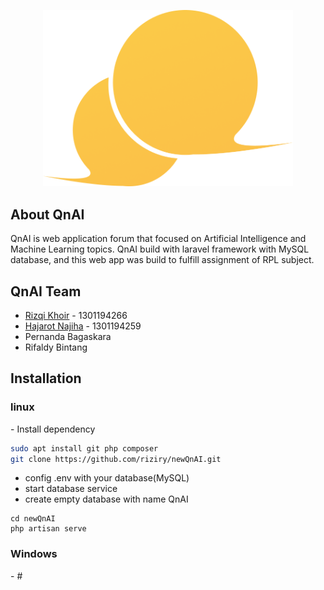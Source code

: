 <p align="center"><a href="https://github.com/riziry/newQnAI" target="_blank"><img src="https://raw.githubusercontent.com/riziry/newQnAI/master/public/Assets/images/Vector.png" width="400"></a></p>

## About QnAI

QnAI is web application forum that focused on Artificial Intelligence and Machine Learning topics. QnAI build with laravel framework with MySQL database, and this web app was build to fulfill assignment of RPL subject.

## QnAI Team

-	[Rizqi Khoir](https://github.com/riziqy) - 1301194266
-	[Hajarot Najiha](https://github.com/najihajarot) - 1301194259
-	Pernanda Bagaskara
-	Rifaldy Bintang

## Installation
<h3>linux</h3>
-   Install dependency

```zsh
sudo apt install git php composer
git clone https://github.com/riziry/newQnAI.git
```

-   config .env with your database(MySQL)
-   start database service
-   create empty database with name QnAI

```
cd newQnAI
php artisan serve
```

<h3>Windows</h3>
-   #

